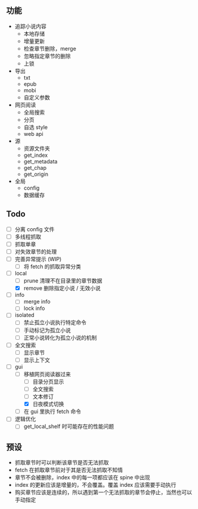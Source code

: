## 功能
- 追踪小说内容
    - 本地存储
    - 增量更新
    - 检查章节删除，merge
    - 忽略指定章节的删除
    - 上锁
- 导出
    - txt
    - epub
    - mobi
    - 自定义参数
- 网页阅读
    - 全局搜索
    - 分页
    - 自选 style
    - web api
- 源
    - 资源文件夹
    - get_index
    - get_metadata
    - get_chap
    - get_origin
- 全局
    - config
    - 数据缓存


## Todo
- [ ] 分离 config 文件
- [ ] 多线程抓取
- [ ] 抓取单章
- [ ] 对失效章节的处理
- [ ] 完善异常提示 (WIP)
  - [ ] 将 fetch 的抓取异常分类
- [ ] local
  - [ ] prune 清理不在目录里的章节数据
  - [x] remove 删除指定小说 / 无效小说
- [ ] info
  - [ ] merge info
  - [ ] lock info
- [ ] isolated
  - [ ] 禁止孤立小说执行特定命令
  - [ ] 手动标记为孤立小说
  - [ ] 正常小说转化为孤立小说的机制
- [ ] 全文搜索
  - [ ] 显示章节
  - [ ] 显示上下文
- [ ] gui
  - [ ] 移植网页阅读器过来
    - [ ] 目录分页显示
    - [ ] 全文搜索
    - [ ] 文本修订
    - [x] 日夜模式切换
  - [ ] 在 gui 里执行 fetch 命令
- [ ] 逻辑优化
  - [ ] get_local_shelf 时可能存在的性能问题

## 预设
- 抓取章节时可以判断该章节是否无法抓取
- fetch 在抓取章节前对于其是否无法抓取不知情
- 章节不会被删除，index 中的每一项都应该在 spine 中出现
- index 的更新应该是增量的，不会覆盖。覆盖 index 应该需要手动执行
- 购买章节应该是连续的，所以遇到第一个无法抓取的章节会停止，当然也可以手动指定
